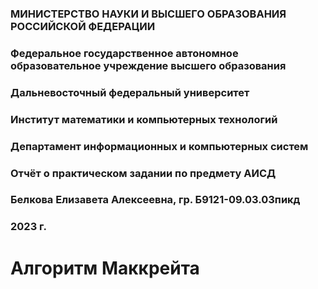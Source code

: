 

### МИНИСТЕРСТВО НАУКИ И ВЫСШЕГО ОБРАЗОВАНИЯ РОССИЙСКОЙ ФЕДЕРАЦИИ
### Федеральное государственное автономное образовательное учреждение высшего образования
### Дальневосточный федеральный университет

### Институт математики и компьютерных технологий
### Департамент информационных и компьютерных систем
### Отчёт о практическом задании по предмету АИСД

### Белкова Елизавета Алексеевна, гр. Б9121-09.03.03пикд
### 2023 г.

# Алгоритм Маккрейта
